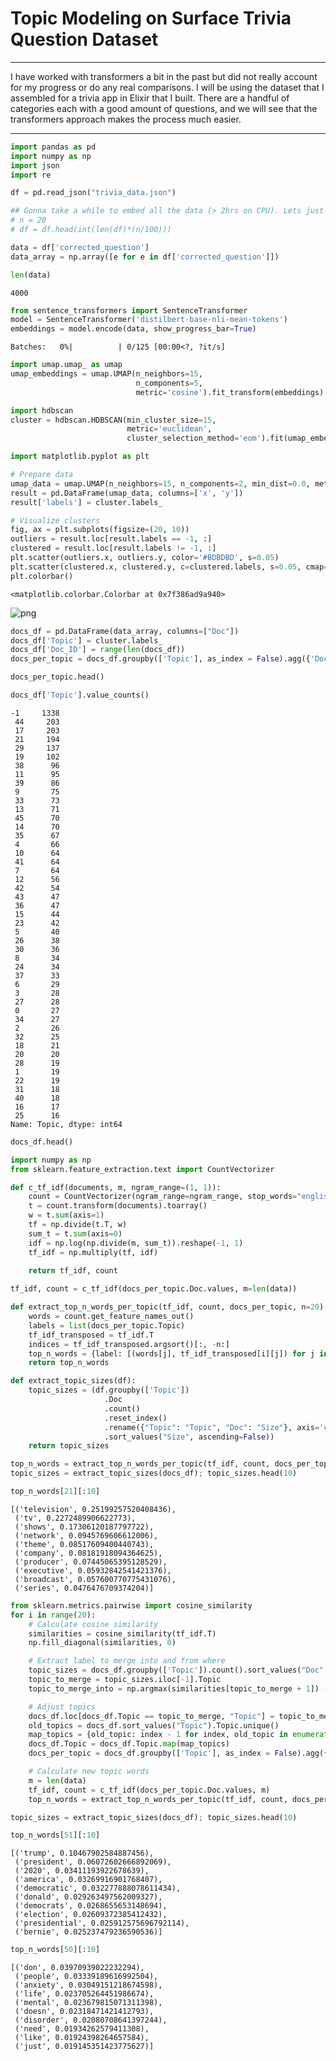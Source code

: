 # Topic Modeling on Surface Trivia Question Dataset

---

I have worked with transformers a bit in the past but did not really account for my progress or do any real comparisons. I will be using the dataset that I assembled for a trivia app in Elixir that I built. There are a handful of categories each with a good amount of questions, and we will see that the transformers approach makes the process much easier.

---

```python
import pandas as pd
import numpy as np
import json
import re
```


```python
df = pd.read_json("trivia_data.json")
```


```python
## Gonna take a while to embed all the data (> 2hrs on CPU). Lets just use 20% of the data
# n = 20
# df = df.head(int(len(df)*(n/100)))

data = df['corrected_question']
data_array = np.array([e for e in df['corrected_question']])
```


```python
len(data)
```

    4000

```python
from sentence_transformers import SentenceTransformer
model = SentenceTransformer('distilbert-base-nli-mean-tokens')
embeddings = model.encode(data, show_progress_bar=True)
```

    Batches:   0%|          | 0/125 [00:00<?, ?it/s]


```python
import umap.umap_ as umap
umap_embeddings = umap.UMAP(n_neighbors=15, 
                            n_components=5, 
                            metric='cosine').fit_transform(embeddings)
```

```python
import hdbscan
cluster = hdbscan.HDBSCAN(min_cluster_size=15,
                          metric='euclidean',                      
                          cluster_selection_method='eom').fit(umap_embeddings)
```


```python
import matplotlib.pyplot as plt

# Prepare data
umap_data = umap.UMAP(n_neighbors=15, n_components=2, min_dist=0.0, metric='cosine').fit_transform(embeddings)
result = pd.DataFrame(umap_data, columns=['x', 'y'])
result['labels'] = cluster.labels_

# Visualize clusters
fig, ax = plt.subplots(figsize=(20, 10))
outliers = result.loc[result.labels == -1, :]
clustered = result.loc[result.labels != -1, :]
plt.scatter(outliers.x, outliers.y, color='#BDBDBD', s=0.05)
plt.scatter(clustered.x, clustered.y, c=clustered.labels, s=0.05, cmap='hsv_r')
plt.colorbar()
```


    <matplotlib.colorbar.Colorbar at 0x7f386ad9a940>




![png](/images/topic-modeling/01_transformers.png#img-thumbnail)



```python
docs_df = pd.DataFrame(data_array, columns=["Doc"])
docs_df['Topic'] = cluster.labels_
docs_df['Doc_ID'] = range(len(docs_df))
docs_per_topic = docs_df.groupby(['Topic'], as_index = False).agg({'Doc': ' '.join})
```


```python
docs_per_topic.head()
```


```python
docs_df['Topic'].value_counts()
```


    -1     1338
     44     203
     17     203
     21     194
     29     137
     19     102
     38      96
     11      95
     39      86
     9       75
     33      73
     13      71
     45      70
     14      70
     35      67
     4       66
     10      64
     41      64
     7       64
     12      56
     42      54
     43      47
     36      47
     15      44
     23      42
     5       40
     26      38
     30      36
     8       34
     24      34
     37      33
     6       29
     3       28
     27      28
     0       27
     34      27
     2       26
     32      25
     18      21
     20      20
     28      19
     1       19
     22      19
     31      18
     40      18
     16      17
     25      16
    Name: Topic, dtype: int64


```python
docs_df.head()
```


```python
import numpy as np
from sklearn.feature_extraction.text import CountVectorizer

def c_tf_idf(documents, m, ngram_range=(1, 1)):
    count = CountVectorizer(ngram_range=ngram_range, stop_words="english").fit(documents)
    t = count.transform(documents).toarray()
    w = t.sum(axis=1)
    tf = np.divide(t.T, w)
    sum_t = t.sum(axis=0)
    idf = np.log(np.divide(m, sum_t)).reshape(-1, 1)
    tf_idf = np.multiply(tf, idf)

    return tf_idf, count
  
tf_idf, count = c_tf_idf(docs_per_topic.Doc.values, m=len(data))
```


```python
def extract_top_n_words_per_topic(tf_idf, count, docs_per_topic, n=20):
    words = count.get_feature_names_out()
    labels = list(docs_per_topic.Topic)
    tf_idf_transposed = tf_idf.T
    indices = tf_idf_transposed.argsort()[:, -n:]
    top_n_words = {label: [(words[j], tf_idf_transposed[i][j]) for j in indices[i]][::-1] for i, label in enumerate(labels)}
    return top_n_words

def extract_topic_sizes(df):
    topic_sizes = (df.groupby(['Topic'])
                     .Doc
                     .count()
                     .reset_index()
                     .rename({"Topic": "Topic", "Doc": "Size"}, axis='columns')
                     .sort_values("Size", ascending=False))
    return topic_sizes

top_n_words = extract_top_n_words_per_topic(tf_idf, count, docs_per_topic, n=20)
topic_sizes = extract_topic_sizes(docs_df); topic_sizes.head(10)
```


```python
top_n_words[21][:10]
```




    [('television', 0.25199257520408436),
     ('tv', 0.2272489906622773),
     ('shows', 0.17306120187797722),
     ('network', 0.0945769606612006),
     ('theme', 0.08517609400440743),
     ('company', 0.08181918094364625),
     ('producer', 0.07445065395128529),
     ('executive', 0.05932842541421376),
     ('broadcast', 0.057600770775431076),
     ('series', 0.0476476709374204)]



```python
from sklearn.metrics.pairwise import cosine_similarity
for i in range(20):
    # Calculate cosine similarity
    similarities = cosine_similarity(tf_idf.T)
    np.fill_diagonal(similarities, 0)

    # Extract label to merge into and from where
    topic_sizes = docs_df.groupby(['Topic']).count().sort_values("Doc", ascending=False).reset_index()
    topic_to_merge = topic_sizes.iloc[-1].Topic
    topic_to_merge_into = np.argmax(similarities[topic_to_merge + 1]) - 1

    # Adjust topics
    docs_df.loc[docs_df.Topic == topic_to_merge, "Topic"] = topic_to_merge_into
    old_topics = docs_df.sort_values("Topic").Topic.unique()
    map_topics = {old_topic: index - 1 for index, old_topic in enumerate(old_topics)}
    docs_df.Topic = docs_df.Topic.map(map_topics)
    docs_per_topic = docs_df.groupby(['Topic'], as_index = False).agg({'Doc': ' '.join})

    # Calculate new topic words
    m = len(data)
    tf_idf, count = c_tf_idf(docs_per_topic.Doc.values, m)
    top_n_words = extract_top_n_words_per_topic(tf_idf, count, docs_per_topic, n=20)

topic_sizes = extract_topic_sizes(docs_df); topic_sizes.head(10)
```


```python
top_n_words[51][:10]
```


    [('trump', 0.10467902584887456),
     ('president', 0.06072602666892069),
     ('2020', 0.03411193922678639),
     ('america', 0.03269916901768407),
     ('democratic', 0.032277888078611434),
     ('donald', 0.029263497562009327),
     ('democrats', 0.0268655653148694),
     ('election', 0.02609372385412432),
     ('presidential', 0.025912575696792114),
     ('bernie', 0.025237479236590536)]


```python
top_n_words[50][:10]
```

    [('don', 0.03970939022232294),
     ('people', 0.03339189616992504),
     ('anxiety', 0.03049151218674598),
     ('life', 0.023705264451986674),
     ('mental', 0.023679815071311398),
     ('doesn', 0.02318471421412793),
     ('disorder', 0.02080708641397244),
     ('need', 0.01934262579411308),
     ('like', 0.01924398264657584),
     ('just', 0.019145351423775627)]


